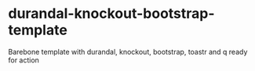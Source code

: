 durandal-knockout-bootstrap-template
====================================

Barebone template with durandal, knockout, bootstrap, toastr and q ready for action
